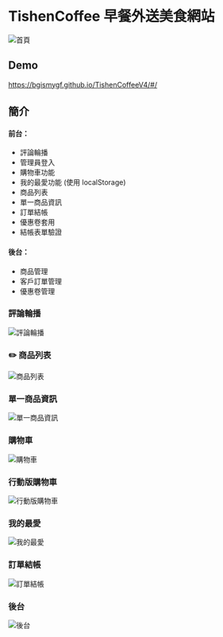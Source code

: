 # TishenCoffee 早餐外送美食網站

![首頁](https://i.postimg.cc/zv7qzXvF/1.jpg)

## Demo

https://bgismygf.github.io/TishenCoffeeV4/#/

## 簡介

#### 前台：
* 評論輪播
* 管理員登入
* 購物車功能
* 我的最愛功能 (使用 localStorage)
* 商品列表
* 單一商品資訊
* 訂單結帳
* 優惠卷套用
* 結帳表單驗證

#### 後台：
* 商品管理
* 客戶訂單管理
* 優惠卷管理

### 評論輪播

![評論輪播](https://i.postimg.cc/qv2RC0Ny/9-a.jpg)


### :pencil2: 商品列表

![商品列表](https://i.postimg.cc/8kbxcYkc/2.jpg)

### 單一商品資訊

![單一商品資訊](https://i.postimg.cc/nrVRqHVz/3-product-more.jpg)

### 購物車

![購物車](https://i.postimg.cc/KvHqgS6G/7-cart.jpg)

### 行動版購物車

![行動版購物車](https://i.postimg.cc/rstdn4wY/8-fl.jpg)

### 我的最愛

![我的最愛](https://i.postimg.cc/rF3jwG4z/6-f.jpg)

### 訂單結帳

![訂單結帳](https://i.postimg.cc/fL23zNLX/4.jpg)

### 後台

![後台](https://i.postimg.cc/HLhX6dtn/5.jpg)
